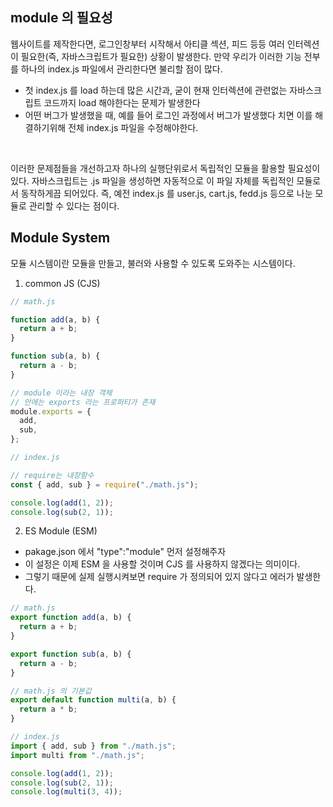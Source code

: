 ## module 의 필요성

웹사이트를 제작한다면, 로그인창부터 시작해서 아티클 섹션, 피드 등등 여러 인터렉션이 필요한(즉, 자바스크립트가 필요한) 상황이 발생한다. 만약 우리가 이러한 기능 전부를 하나의 index.js 파일에서 관리한다면 불리할 점이 많다. <br />

- 첫 index.js 를 load 하는데 많은 시간과, 굳이 현재 인터렉션에 관련없는 자바스크립트 코드까지 load 해야한다는 문제가 발생한다
- 어떤 버그가 발생했을 때, 예를 들어 로그인 과정에서 버그가 발생했다 치면 이를 해결하기위해 전체 index.js 파일을 수정해야한다.

<br />

이러한 문제점들을 개선하고자 하나의 실행단위로서 독립적인 모듈을 활용할 필요성이 있다. 자바스크립트는 .js 파일을 생성하면 자동적으로 이 파일 자체를 독립적인 모듈로서 동작하게끔 되어있다. 즉, 예전 index.js 를 user.js, cart.js, fedd.js 등으로 나눈 모듈로 관리할 수 있다는 점이다.

## Module System

모듈 시스템이란 모듈을 만들고, 불러와 사용할 수 있도록 도와주는 시스템이다. <br />

1. common JS (CJS)

```js
// math.js

function add(a, b) {
  return a + b;
}

function sub(a, b) {
  return a - b;
}

// module 이라는 내장 객체
// 안에는 exports 라는 프로퍼티가 존재
module.exports = {
  add,
  sub,
};

// index.js

// require는 내장함수
const { add, sub } = require("./math.js");

console.log(add(1, 2));
console.log(sub(2, 1));
```

2. ES Module (ESM)

- pakage.json 에서 "type":"module" 먼저 설정해주자
- 이 설정은 이제 ESM 을 사용할 것이며 CJS 를 사용하지 않겠다는 의미이다.
- 그렇기 때문에 실제 실행시켜보면 require 가 정의되어 있지 않다고 에러가 발생한다.

```js
// math.js
export function add(a, b) {
  return a + b;
}

export function sub(a, b) {
  return a - b;
}

// math.js 의 기본값
export default function multi(a, b) {
  return a * b;
}

// index.js
import { add, sub } from "./math.js";
import multi from "./math.js";

console.log(add(1, 2));
console.log(sub(2, 1));
console.log(multi(3, 4));
```
